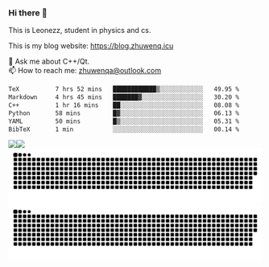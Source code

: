 ### Hi there 👋

<!--
**Leonezz/Leonezz** is a ✨ _special_ ✨ repository because its `README.md` (this file) appears on your GitHub profile.

Here are some ideas to get you started:

-->

This is Leonezz, student in physics and cs.

This is my blog website: https://blog.zhuwenq.icu

💬 Ask me about C++/Qt. \
📫 How to reach me: zhuwenqa@outlook.com

<!--START_SECTION:waka-->

```text
TeX          7 hrs 52 mins   ████████████▒░░░░░░░░░░░░   49.95 %
Markdown     4 hrs 45 mins   ███████▓░░░░░░░░░░░░░░░░░   30.20 %
C++          1 hr 16 mins    ██░░░░░░░░░░░░░░░░░░░░░░░   08.08 %
Python       58 mins         █▓░░░░░░░░░░░░░░░░░░░░░░░   06.13 %
YAML         50 mins         █▒░░░░░░░░░░░░░░░░░░░░░░░   05.31 %
BibTeX       1 min           ░░░░░░░░░░░░░░░░░░░░░░░░░   00.14 %
```

<!--END_SECTION:waka-->

<img align="left" src="https://github-readme-stats.vercel.app/api?username=Leonezz&count_private=true&show_icons=true&include_all_commits=true&theme=vue"/>
<img align="left" src="https://github-readme-stats.vercel.app/api/top-langs/?username=Leonezz&hide=TeX&layout=compact&theme=vue"/>

![GitHub Snake Light](https://raw.githubusercontent.com/Leonezz/Leonezz/output/github-contribution-grid-snake-light.svg#gh-light-mode-only)![GitHub Snake dark](https://raw.githubusercontent.com/Leonezz/Leonezz/output/github-contribution-grid-snake-dark.svg#gh-dark-mode-only)
